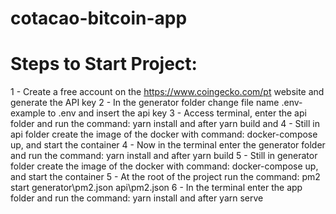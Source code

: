 # cotacao-bitcoin-app

# Steps to Start Project:
1 - Create a free account on the https://www.coingecko.com/pt website and generate the API key
2 - In the  generator folder change file name .env-example to .env and insert the api key
3 - Access terminal, enter the api folder and run the command: yarn install and after yarn build and
4 - Still in api folder create the image of the docker with command: docker-compose up, and start the container
4 - Now in the terminal enter the generator folder and run the command: yarn install and after yarn build
5 - Still in generator folder create the image of the docker with command: docker-compose up, and start the container
5 - At the root of the project run the command: pm2 start generator\pm2.json api\pm2.json
6 - In the terminal enter the app folder and run the command: yarn install and after yarn serve


